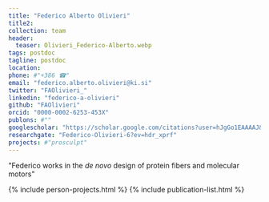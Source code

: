 ```yaml
---
title: "Federico Alberto Olivieri"
title2: 
collection: team
header:
  teaser: Olivieri_Federico-Alberto.webp 
tags: postdoc
tagline: postdoc
location: 
phone: #"+386 ☎"
email: "federico.alberto.olivieri@ki.si"
twitter: "FAOlivieri_"
linkedin: "federico-a-olivieri"
github: "FAOlivieri"
orcid: "0000-0002-6253-453X"
publons: #""
googlescholar: "https://scholar.google.com/citations?user=hJgGo1EAAAAJ&hl=en"
researchgate: "Federico-Olivieri-6?ev=hdr_xprf"
projects: #"prosculpt"
---
```

"Federico works in the _de novo_ design of protein fibers and molecular motors"

{% include person-projects.html %}
{% include publication-list.html %}
